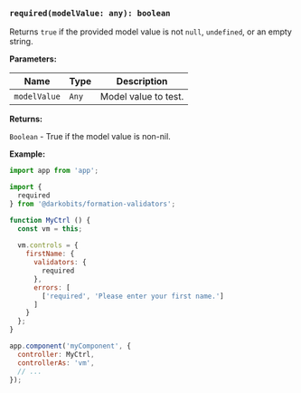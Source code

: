 ### `required(modelValue: any): boolean`

Returns `true` if the provided model value is not `null`, `undefined`, or an empty string.

**Parameters:**

|Name|Type|Description|
|---|---|---|
|`modelValue`|`Any`|Model value to test.|

**Returns:**

`Boolean` - True if the model value is non-nil.

**Example:**

```js
import app from 'app';

import {
  required
} from '@darkobits/formation-validators';

function MyCtrl () {
  const vm = this;
  
  vm.controls = {
    firstName: {
      validators: {
        required
      },
      errors: [
        ['required', 'Please enter your first name.']
      ]
    }
  };
}

app.component('myComponent', {
  controller: MyCtrl,
  controllerAs: 'vm',
  // ...
});
```